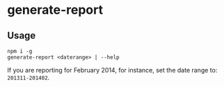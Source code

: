 # generate-report

## Usage

```shell
npm i -g
generate-report <daterange> | --help
```

If you are reporting for February 2014, for instance,
set the date range to: `201311-201402`.
